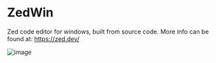 # ZedWin
Zed code editor for windows, built from source code. More info can be found at: https://zed.dev/

![image](https://github.com/Ri4ndre/ZedWin/assets/137506800/8c608085-51f3-4421-ba26-7871eedaeb0f)


